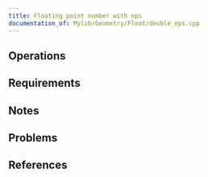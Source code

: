 ```yaml
---
title: Floating point number with eps
documentation_of: Mylib/Geometry/Float/double_eps.cpp
---
```


## Operations

## Requirements

## Notes

## Problems

## References
